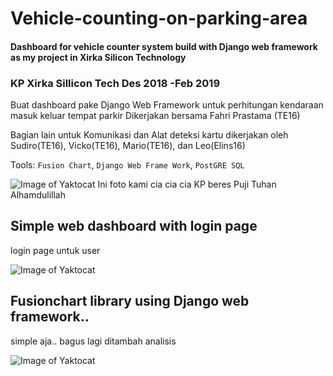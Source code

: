 # Vehicle-counting-on-parking-area
#### Dashboard for vehicle counter system build with Django web framework as my project in Xirka Silicon Technology 

### KP Xirka Sillicon Tech Des 2018 -Feb 2019
Buat dashboard pake Django Web Framework untuk perhitungan kendaraan masuk keluar tempat parkir
Dikerjakan bersama Fahri Prastama (TE16)

Bagian lain untuk Komunikasi dan Alat deteksi kartu dikerjakan oleh Sudiro(TE16), Vicko(TE16), Mario(TE16), dan Leo(Elins16)

Tools: `Fusion Chart`, `Django Web Frame Work`, `PostGRE SQL`

![Image of Yaktocat](https://github.com/bagasbudhi/Vehicle-counting-on-parking-area/blob/master/7786.jpg)
Ini foto kami cia cia cia KP beres Puji Tuhan Alhamdulillah

## Simple web dashboard with login page
login page untuk user

![Image of Yaktocat](https://github.com/bagasbudhi/Vehicle-counting-on-parking-area/blob/Overview/Dokumentasi%201.png)

## Fusionchart library using Django web framework.. 
simple aja.. bagus lagi ditambah analisis

![Image of Yaktocat](https://github.com/bagasbudhi/Vehicle-counting-on-parking-area/blob/Overview/Dokumentasi%202.png)
